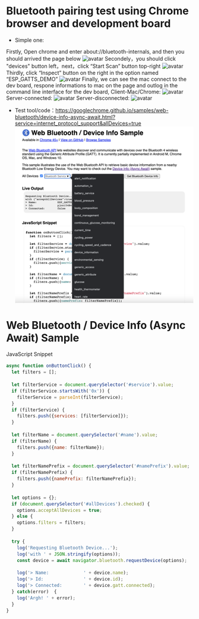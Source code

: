 # Bluetooth pairing test using Chrome browser and development board

* Simple one:

Firstly, Open chrome and enter about://bluetooth-internals, and then you should arrived the page below
![avatar](https://github.com/BlessedChild/TimeTree/main/sources/ota_ble_gatt_server/clickDevices.jpg)
Secondely，you should click "devices" button left，next，click “Start Scan” button top-right
![avatar](https://github.com/BlessedChild/TimeTree/sources/ota_ble_gatt_server/clickDevices_1.jpg)
Thirdly, click “Inspect” button on the right in the option named “ESP_GATTS_DEMO”
![avatar](https://github.com/BlessedChild/TimeTree/sources/ota_ble_gatt_server/clickDevices_2.jpg)
Finally, we can see the mac connect to the dev board, respone informations to mac on the page and outlog in the command line interface for the dev board, Client-Mac/Chrome:
![avatar](https://github.com/BlessedChild/TimeTree/sources/ota_ble_gatt_server/clickDevices_3.jpg)
Server-connected:
![avatar](https://github.com/BlessedChild/TimeTree/sources/ota_ble_gatt_server/connected.png)
Server-disconnected:
![avatar](https://github.com/BlessedChild/TimeTree/sources/ota_ble_gatt_server/disconnected.png)

* Test tool/code：https://googlechrome.github.io/samples/web-bluetooth/device-info-async-await.html?service=internet_protocol_support&allDevices=true
![avatar](https://github.com/BlessedChild/TimeTree/blob/main/sources/match_dev_device/%E7%A4%BA%E4%BE%8B.png)

# Web Bluetooth / Device Info (Async Await) Sample

JavaScript Snippet
``` js
async function onButtonClick() {
  let filters = [];

  let filterService = document.querySelector('#service').value;
  if (filterService.startsWith('0x')) {
    filterService = parseInt(filterService);
  }
  if (filterService) {
    filters.push({services: [filterService]});
  }

  let filterName = document.querySelector('#name').value;
  if (filterName) {
    filters.push({name: filterName});
  }

  let filterNamePrefix = document.querySelector('#namePrefix').value;
  if (filterNamePrefix) {
    filters.push({namePrefix: filterNamePrefix});
  }

  let options = {};
  if (document.querySelector('#allDevices').checked) {
    options.acceptAllDevices = true;
  } else {
    options.filters = filters;
  }

  try {
    log('Requesting Bluetooth Device...');
    log('with ' + JSON.stringify(options));
    const device = await navigator.bluetooth.requestDevice(options);

    log('> Name:             ' + device.name);
    log('> Id:               ' + device.id);
    log('> Connected:        ' + device.gatt.connected);
  } catch(error)  {
    log('Argh! ' + error);
  }
}
```
